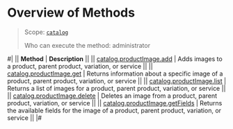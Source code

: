 # Overview of Methods

> Scope: [`catalog`](../../scopes/permissions.md)
>
> Who can execute the method: administrator

#|
|| **Method** | **Description** ||
|| [catalog.productImage.add](./catalog-product-image-add.md) | Adds images to a product, parent product, variation, or service ||
|| [catalog.productImage.get](./catalog-product-image-get.md) | Returns information about a specific image of a product, parent product, variation, or service ||
|| [catalog.productImage.list](./catalog-product-image-list.md) | Returns a list of images for a product, parent product, variation, or service ||
|| [catalog.productImage.delete](./catalog-product-image-delete.md) | Deletes an image from a product, parent product, variation, or service ||
|| [catalog.productImage.getFields](./catalog-product-image-get-fields.md) | Returns the available fields for the image of a product, parent product, variation, or service ||
|#